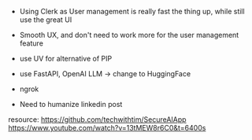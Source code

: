 - Using Clerk as User management is really fast the thing up, while still use the great UI
- Smooth UX, and don't need to work more for the user management feature
- use UV for alternative of PIP
- use FastAPI, OpenAI LLM -> change to HuggingFace
- ngrok

- Need to humanize linkedin post


resource:
https://github.com/techwithtim/SecureAIApp
https://www.youtube.com/watch?v=13tMEW8r6C0&t=6400s
